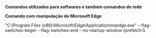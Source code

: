 **Comandos utilizados para softwares e também comandos de rede**

**Comando com manipulação do Microsoft Edge**

"C:\Program Files (x86)\Microsoft\Edge\Application\msedge.exe" --flag-switches-begin --flag-switches-end --no-startup-window /prefetch:5
